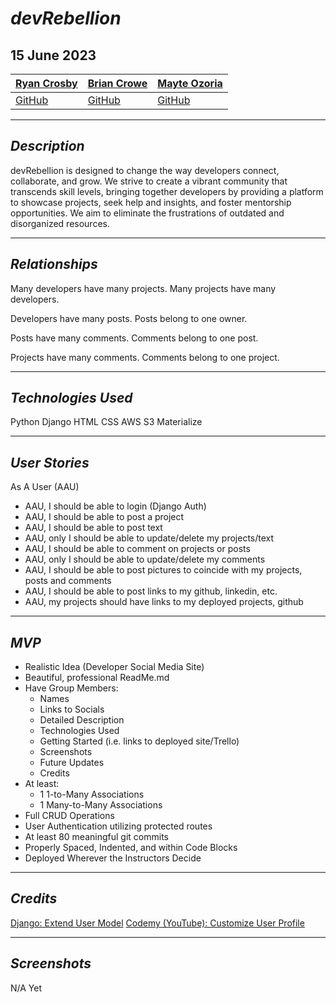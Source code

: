 # **_devRebellion_**

## 15 June 2023

| [Ryan Crosby](https://www.linkedin.com/in/rcrosby22/) | [Brian Crowe](https://www.linkedin.com/in/brian-j-crowe/) | [Mayte Ozoria](https://www.linkedin.com/in/mayte-ozoria-701b2b22b/) |
| ----------------------------------------------------- | --------------------------------------------------------- | ------------------------------------------------------------------- |
| [GitHub](https://github.com/rcrosby22)                | [GitHub](https://github.com/Crowe-Brian-J)                | [GitHub](https://github.com/mayteozoria)                            |

---

## **_Description_**

devRebellion is designed to change the way developers connect, collaborate, and grow. We strive to create a vibrant community that transcends skill levels, bringing together developers by providing a platform to showcase projects, seek help and insights, and foster mentorship opportunities. We aim to eliminate the frustrations of outdated and disorganized resources.

---

## **_Relationships_**

Many developers have many projects.
Many projects have many developers.

Developers have many posts.
Posts belong to one owner.

Posts have many comments.
Comments belong to one post.

Projects have many comments.
Comments belong to one project.

---

## **_Technologies Used_**

Python
Django
HTML
CSS
AWS S3
Materialize

---

## **_User Stories_**

As A User (AAU)

- AAU, I should be able to login (Django Auth)
- AAU, I should be able to post a project
- AAU, I should be able to post text
- AAU, only I should be able to update/delete my projects/text
- AAU, I should be able to comment on projects or posts
- AAU, only I should be able to update/delete my comments
- AAU, I should be able to post pictures to coincide with my projects, posts and comments
- AAU, I should be able to post links to my github, linkedin, etc.
- AAU, my projects should have links to my deployed projects, github

---

## **_MVP_**

- Realistic Idea (Developer Social Media Site)
- Beautiful, professional ReadMe.md
- Have Group Members:
  - Names
  - Links to Socials
  - Detailed Description
  - Technologies Used
  - Getting Started (i.e. links to deployed site/Trello)
  - Screenshots
  - Future Updates
  - Credits
- At least:
  - 1 1-to-Many Associations
  - 1 Many-to-Many Associations
- Full CRUD Operations
- User Authentication utilizing protected routes
- At least 80 meaningful git commits
- Properly Spaced, Indented, and within Code Blocks
- Deployed Wherever the Instructors Decide

---

## **_Credits_**

[Django: Extend User Model](https://simpleisbetterthancomplex.com/tutorial/2016/07/22/how-to-extend-django-user-model.html)
[Codemy (YouTube): Customize User Profile](https://www.youtube.com/watch?v=Alua227cOmY)

---

## **_Screenshots_**

N/A Yet
